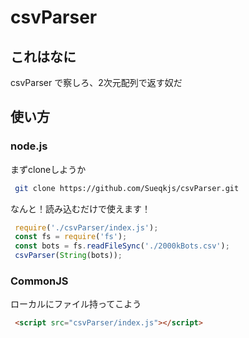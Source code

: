 # csvParser
 
## これはなに

csvParser で察しろ、2次元配列で返す奴だ

## 使い方

### node.js

まずcloneしようか

```bash
 git clone https://github.com/Sueqkjs/csvParser.git
```

なんと！読み込むだけで使えます！

```js
 require('./csvParser/index.js');
 const fs = require('fs');
 const bots = fs.readFileSync('./2000kBots.csv');
 csvParser(String(bots));
```

### CommonJS
ローカルにファイル持ってこよう

```html
 <script src="csvParser/index.js"></script>
```
